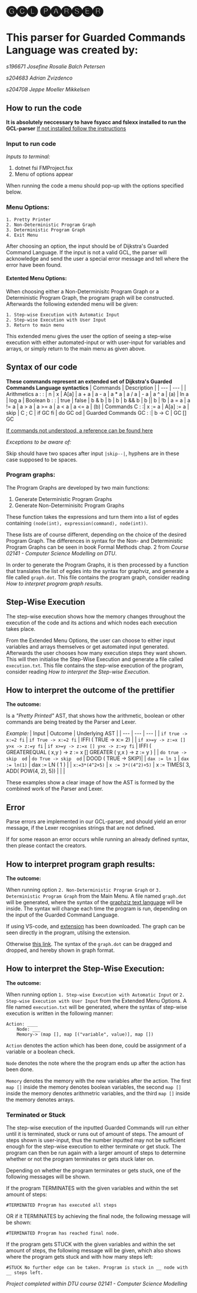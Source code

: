 # 🅖🅒🅛 🅟🅐🅡🅢🅔🅡                                   

# **This parser for Guarded Commands Language was created by:**

*s196671 Josefine Rosalie Balch Petersen*

*s204683 Adrian Zvizdenco*

*s204708 Jeppe Moeller Mikkelsen*

## **How to run the code**
**It is absolutely neccessary to have fsyacc and fslexx installed to run the GCL-parser**
[If not installed follow the instructions](https://gitlab.gbar.dtu.dk/02141/mandatory-assignment/blob/master/getting-started-fs.md)

### **Input to run code**
*Inputs to terminal:* 
1. dotnet fsi FMProject.fsx
2. Menu of options appear

When running the code a menu should pop-up with the options specified below.
### **Menu Options:**
    1. Pretty Printer 
    2. Non-Deterministic Program Graph
    3. Deterministic Program Graph
    4. Exit Menu
After choosing an option, the input should be of Dijkstra's Guarded Command Language.
If the input is not a valid GCL, the parser will acknowledge and send the user a special error message and tell where the error have been found. 

#### **Extented Menu Options:**
When choosing either a Non-Determinisitc Program Graph or a Deterministic Program Graph, the program graph will be constructed. Afterwards the following extended menu will be given:

    1. Step-wise Execution with Automatic Input
    2. Step-wise Execution with User Input
    3. Return to main menu
This extended menu gives the user the option of seeing a step-wise execution with either automated-input or with user-input for variables and arrays, or simply return to the main menu as given above.


## **Syntax of our code**
**These commands represent an extended set of Dijkstra's Guarded Commands Language syntactics**
| Commands | Description |
| --- | --- | 
| Arithmetics   a : : |  n \| x \| A\[a\] \| a + a \| a - a \| a * a \| a / a \| - a \| a ^ a \| (a) \| ln a \| log a 
| Boolean b : : | true \| false \| b & b \| b \| b \| b && b \| b \|\| b \| !b  \| a = a \| a != a \| a > a \| a >= a \| a < a \| a <= a \| (b) 
| Commands C : :| x := a \| A\[a\] := a \| skip \| C ; C \| if GC fi \| do GC od 
| Guarded Commands GC : :| b -> C \| GC [] GC 

[If commands not understood, a reference can be found here](https://en.wikipedia.org/wiki/Guarded_Command_Language#:~:text=In%20a%20guarded%20command%2C%20just,statement%20will%20not%20be%20executed.)

*Exceptions to be aware of:*

Skip should have two spaces after input  `|skip--|`, hyphens are in these case supposed to be spaces.


### **Program graphs:**
The Program Graphs are developed by two main functions:
1. Generate Deterministic Program Graphs
2. Generate Non-Determinisitc Program Graphs

These function takes the expressions and turn them into a list of egdes containing `(node(int), expression(command), node(int))`.

 These lists are of course different, depending on the choice of the desired Program Graph. The differences in syntax for the Non- and Deterministic Program Graphs can be seen in book Formal Methods chap. 2 from *Course 02141 - Computer Science Modelling on DTU*.

In order to generate the Program Graphs, it is then processed by a function that translates the list of egdes into the syntax for graphviz, and generate a file called `graph.dot`. This file contains the program graph, consider reading *How to interpret program graph results*.


## **Step-Wise Execution**
The step-wise execution shows how the memory changes throughout the execution of the code and its actions and which nodes each execution takes place.

From the Extended Menu Options, the user can choose to either input variables and arrays themselves or get automated input generated. Afterwards the user chooses how many execution steps they want shown. This will then initialise the Step-Wise Execution and generate a file called `execution.txt`. This file contains the step-wise execution of the program, consider reading *How to interpret the Step-wise Execution*.


## **How to interpret the outcome of the prettifier**
**The outcome:** 

Is a *"Pretty Printed"* AST, that shows how the arithmetic, boolean or other commands are being treated by the Parser and Lexer.

*Example:*
| Input | Outcome | Underlying AST |
| --- | --- | --- |
| `if true -> x:=2 fi` | `if True -> x:=2 fi` | IFFI ( TRUE -> x:= 2) |
| `if x>=y -> z:=x [] y>x -> z:=y fi` | `if x>=y -> z:=x [] y>x -> z:=y fi` | IFFI ( GREATEREQUAL ( x,y ) -> z := x [] GREATER ( y,x ) -> z := y ) |
|  `do true ->  skip  od` | `do True -> skip  od` | DOOD ( TRUE -> SKIP)|
| `dax := ln 1` | `dax := ln(1)` | dax := LN ( 1 ) |
| `x:=3*(4^2+5)` | `x := 3*((4^2)+5)` | x := TIMES( 3, ADD( POW(4, 2), 5))
|               |                      |

These examples show a clear image of how the AST is formed by the combined work of the Parser and Lexer.
## **Error**
Parse errors are implemented in our GCL-parser, and should yield an error message, if the Lexer recognises strings that are not defined.

If for some reason an error occurs while running an already defined syntax, then please contact the creators.

## **How to interpret program graph results:**
**The outcome:**

When running option `2. Non-Deterministic Program Graph` or `3. Deterministic Program Graph` from the Main Menu. A file named `graph.dot` will be generated, where the syntax of the [graphziz text language](https://graphviz.org/doc/info/lang.html) will be inside. The syntax will change each time the program is run, depending on the input of the Guarded Command Language.

If using VS-code, and [extension](https://marketplace.visualstudio.com/items?itemName=joaompinto.vscode-graphviz) has been downloaded. The graph can be seen directly in the program, utilsing the extension.

Otherwise [this link](https://edotor.net/). The syntax of the `graph.dot` can be dragged and dropped, and hereby shown in graph format.


## **How to interpret the Step-Wise Execution:**
**The outcome:**

When running option `1. Step-wise Execution with Automatic Input` or `2. Step-wise Execution with User Input` from the Extended Menu Options. A file named `execution.txt` will be generated, where the syntax of step-wise execution is written in the following manner:

    Action: ____
        Node: ___
        Memory-> (map [], map [("variable", value)], map [])

`Action` denotes the action which has been done, could be assignment of a variable or a boolean check.

`Node` denotes the note where the the program ends up after the action has been done.

`Memory` denotes the memory with the new variables after the action. The first `map []` inside the memory denotes boolean variables, the second `map []` inside the memory denotes arithmetric variables, and the third `map []` inside the memory denotes arrays.

### **Terminated or Stuck**

The step-wise execution of the inputted Guarded Commands will run either until it is terminated, stuck or runs out of amount of steps. 
The amount of steps shown is user-input, thus the number inputted may not be sufficient enough for the step-wise execution to either terminate or get stuck. The program can then be run again with a larger amount of steps to determine whether or not the program terminates or gets stuck later on. 

Depending on whether the program terminates or gets stuck, one of the following messages will be shown.

If the program TERMINATES with the given variables and within the set amount of steps:

    #TERMINATED Program has executed all steps
OR if it TERMINATES by achieving the final node, the following message will be shown:

    #TERMINATED Program has reached final node.


If the program gets STUCK with the given variables and within the set amount of steps, the following message will be given, which also shows where the program gets stuck and with how many steps left:

    #STUCK No further edge can be taken. Program is stuck in __ node with __ steps left.



*Project completed within DTU course 02141 - Computer Science Modelling*

